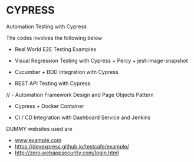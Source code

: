 # CYPRESS
Automation Testing with Cypress

The codes involves the following below

- Real World E2E Testing Examples

- Visual Regression Testing with Cypress + Percy + jest-image-snapshot

- Cucumber + BDD integration with Cypress

- REST API Testing with Cypress

// - Automation Framework Design and Page Objects Pattern

- Cypress + Docker Container

- CI / CD Integration with Dashboard Service and Jenkins

DUMMY websites used are 

- www.example.com
- https://devexpress.github.io/testcafe/example/
- http://zero.webappsecurity.com/login.html
